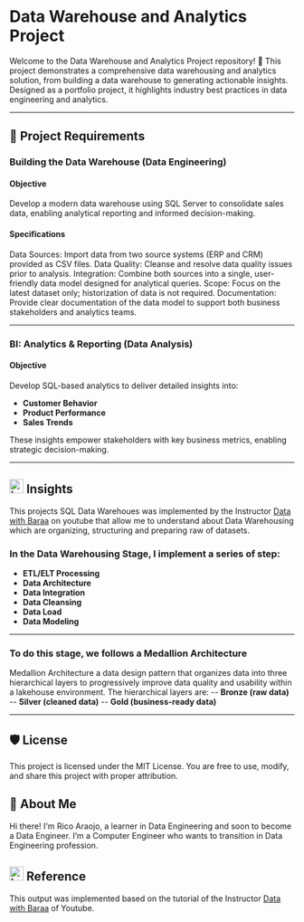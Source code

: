 # Data Warehouse and Analytics Project

Welcome to the Data Warehouse and Analytics Project repository! 🚀
This project demonstrates a comprehensive data warehousing and analytics solution, from building a data warehouse to generating actionable insights. Designed as a portfolio project, it highlights industry best practices in data engineering and analytics.

--- 

## 🚀 Project Requirements

### Building the Data Warehouse (Data Engineering)

#### Objective
Develop a modern data warehouse using SQL Server to consolidate sales data, enabling analytical reporting and informed decision-making.

#### Specifications
Data Sources: Import data from two source systems (ERP and CRM) provided as CSV files.
Data Quality: Cleanse and resolve data quality issues prior to analysis.
Integration: Combine both sources into a single, user-friendly data model designed for analytical queries.
Scope: Focus on the latest dataset only; historization of data is not required.
Documentation: Provide clear documentation of the data model to support both business stakeholders and analytics teams.

---

### BI: Analytics & Reporting (Data Analysis)

#### Objective
Develop SQL-based analytics to deliver detailed insights into:
- **Customer Behavior**
- **Product Performance**
- **Sales Trends**

These insights empower stakeholders with key business metrics, enabling strategic decision-making.

---

## <img width="25" height="25" alt="image" src="https://github.com/user-attachments/assets/46fdefba-6b6a-4b15-ab13-65d306067848" /> Insights
This projects SQL Data Warehoues was implemented by the Instructor [Data with Baraa](https://www.youtube.com/watch?v=9GVqKuTVANE&t=1258s) on youtube that allow me to understand about Data Warehousing which are organizing, structuring and preparing  raw of datasets. 
### In the Data Warehousing Stage, I implement a series of step:
- **ETL/ELT Processing**
- **Data Architecture**
- **Data Integration**
- **Data Cleansing**
- **Data Load**
- **Data Modeling**
  
---
### To do this stage, we follows a Medallion Architecture
Medallion Architecture a data design pattern that organizes data into three hierarchical layers to progressively improve data quality and usability within a lakehouse environment. The hierarchical layers are:
-- **Bronze (raw data)**
-- **Silver (cleaned data)**
-- **Gold (business-ready data)**

---

## 🛡️ License

This project is licensed under the MIT License. You are free to use, modify, and share this project with proper attribution.

## 🌟 About Me
Hi there! I'm Rico Araojo, a learner in Data Engineering and soon to become a Data Engineer. I’m a Computer Engineer who wants to transition in Data Engineering profession.

## <img width="25" height="25" alt="image" src="https://github.com/user-attachments/assets/a74f6954-2175-47f1-b7a2-a8b69a12e471" /> Reference
This output was implemented based on the tutorial of the Instructor [Data with Baraa](https://www.youtube.com/watch?v=9GVqKuTVANE&t=1258s) of Youtube. 

